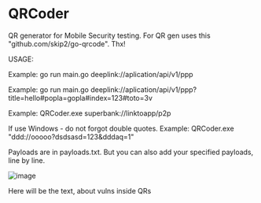 # QRCoder
QR generator for Mobile Security testing. 
For QR gen uses this "github.com/skip2/go-qrcode". Thx! 


USAGE:

Example: go run main.go deeplink://aplication/api/v1/ppp

Example: go run main.go deeplink://aplication/api/v1/ppp?title=hello#popla=gopla#index=123#toto=3v

Example: QRCoder.exe superbank://linktoapp/p2p

If use Windows - do not forgot double quotes. Example: QRCoder.exe "ddd://ooooo?dsdsasd=123&dddaq=1"

Payloads are in payloads.txt. But you can also add your specified payloads, line by line.


![image](https://github.com/d0ntbe/QRCoder/assets/88555610/d6c7e865-2216-46bc-b04c-ae28a22e9730)

Here will be the text, about vulns inside QRs

